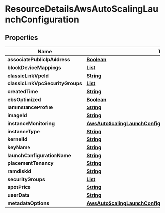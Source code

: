 

# ResourceDetailsAwsAutoScalingLaunchConfiguration


## Properties

| Name | Type | Description | Notes |
|------------ | ------------- | ------------- | -------------|
|**associatePublicIpAddress** | [**Boolean**](Boolean.md) |  |  [optional] |
|**blockDeviceMappings** | [**List**](List.md) |  |  [optional] |
|**classicLinkVpcId** | [**String**](String.md) |  |  [optional] |
|**classicLinkVpcSecurityGroups** | [**List**](List.md) |  |  [optional] |
|**createdTime** | [**String**](String.md) |  |  [optional] |
|**ebsOptimized** | [**Boolean**](Boolean.md) |  |  [optional] |
|**iamInstanceProfile** | [**String**](String.md) |  |  [optional] |
|**imageId** | [**String**](String.md) |  |  [optional] |
|**instanceMonitoring** | [**AwsAutoScalingLaunchConfigurationDetailsInstanceMonitoring**](AwsAutoScalingLaunchConfigurationDetailsInstanceMonitoring.md) |  |  [optional] |
|**instanceType** | [**String**](String.md) |  |  [optional] |
|**kernelId** | [**String**](String.md) |  |  [optional] |
|**keyName** | [**String**](String.md) |  |  [optional] |
|**launchConfigurationName** | [**String**](String.md) |  |  [optional] |
|**placementTenancy** | [**String**](String.md) |  |  [optional] |
|**ramdiskId** | [**String**](String.md) |  |  [optional] |
|**securityGroups** | [**List**](List.md) |  |  [optional] |
|**spotPrice** | [**String**](String.md) |  |  [optional] |
|**userData** | [**String**](String.md) |  |  [optional] |
|**metadataOptions** | [**AwsAutoScalingLaunchConfigurationDetailsMetadataOptions**](AwsAutoScalingLaunchConfigurationDetailsMetadataOptions.md) |  |  [optional] |



